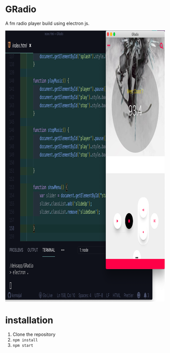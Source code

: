 # GRadio
A fm radio player build using electron js.
<div> 
  <img src = "shots.png" width ="1014" height = "858" />
 
</div>

# installation

1. Clone the repository
2. `npm install`
3. `npm start`
